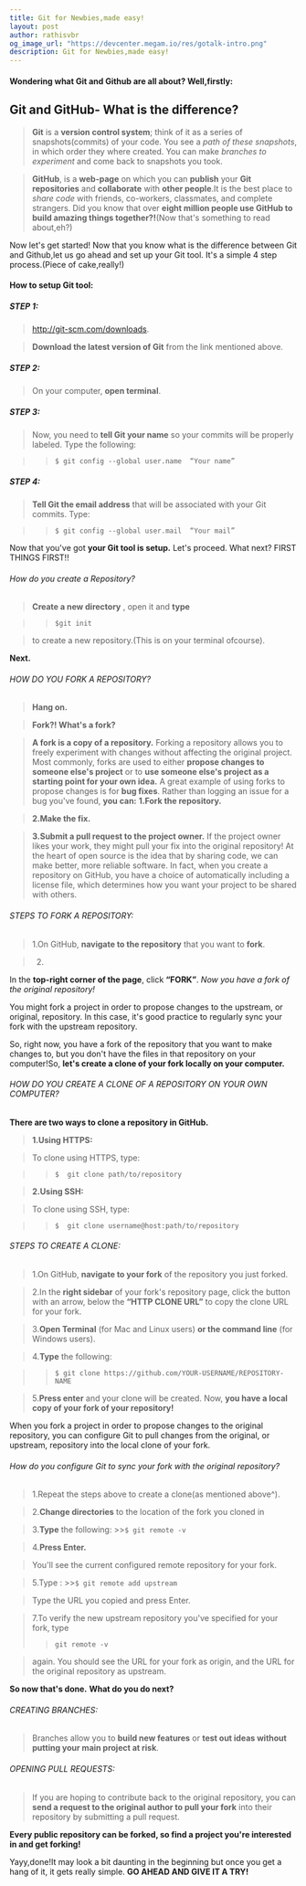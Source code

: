 ```yaml
---
title: Git for Newbies,made easy!
layout: post
author: rathisvbr
og_image_url: "https://devcenter.megam.io/res/gotalk-intro.png"
description: Git for Newbies,made easy!
---
```



#### Wondering what Git and Github are all about? Well,firstly:

## Git and GitHub- What is the difference?

>**Git** is a **version control system**; think of it as a series of snapshots(commits) of your code. You see a *path of these snapshots*, in which order they where created. You can make *branches to experiment* and come back to snapshots you took.

>**GitHub**, is a **web-page** on which you can **publish** your **Git repositories** and **collaborate** with **other people**.It is the best place to *share code* with friends, co-workers, classmates, and complete strangers. Did you know that over **eight million people use GitHub to build amazing things together?!**(Now that's something to read about,eh?)


Now let's get started! Now that you know what is the difference between Git and Github,let us go ahead and set up your Git tool. It's a simple 4 step process.(Piece of cake,really!)

#### How to setup Git tool:
##### STEP 1:
>http://git-scm.com/downloads.

>**Download the latest version of Git** from the link mentioned above.

##### STEP 2:
>On your computer, **open terminal**.
##### STEP 3:
>Now, you need to **tell Git your name** so your commits will be properly labeled. Type the following:

>>`$ git config --global user.name  “Your name”`

##### STEP 4:
>**Tell Git the email address** that will be associated with your Git commits. Type:

>>`$ git config --global user.mail  “Your mail”`

Now that you've got **your Git tool is setup.** Let's proceed. What next?
FIRST THINGS FIRST!!
###### How do you create a Repository?
>**Create a new directory** , open it and **type**

  >>`$git init`

>to create a new repository.(This is on your terminal ofcourse).


**Next.**

###### HOW DO YOU FORK A REPOSITORY?
>**Hang on.**

>**Fork?! What's a fork?**

>**A fork is a copy of a repository.** Forking a repository allows you to freely experiment with changes without affecting the original project.                                                                      Most commonly, forks are used to either **propose changes to someone else's project** or to **use someone else's project as a starting point for your own idea.**
A great example of using forks to propose changes is for **bug fixes**. Rather than logging an issue for a bug you've found, **you can:**
**1.Fork the repository.**

>**2.Make the fix.**

>**3.Submit a pull request to the project owner.**
If the project owner likes your work, they might pull your fix into the original repository!
At the heart of open source is the idea that by sharing code, we can make better, more reliable software.
In fact, when you create a repository on GitHub, you have a choice of automatically including a license file, which determines how you want your project to be shared with others.

###### STEPS TO FORK A REPOSITORY:

>1.On GitHub, **navigate to the repository** that you want to **fork**.

>2.
In the **top-right corner of the page**, click **“FORK”**.
*Now you have a fork of the original repository!*
>
You might fork a project in order to propose changes to the upstream, or original, repository. In this case, it's good practice to regularly sync your fork with the upstream repository.

So, right now, you have a fork of the repository that you want to make changes to, but you don't have the files in that repository on your computer!So, **let's create a clone of your fork locally on your computer.**
###### HOW DO YOU CREATE A CLONE OF A REPOSITORY ON YOUR OWN COMPUTER?

**There are two ways to clone a repository in GitHub.**

>**1.Using HTTPS:**

>To clone using HTTPS, type:

>>`$  git clone path/to/repository`

>**2.Using SSH:**

>To clone using SSH, type:





>>`$  git clone username@host:path/to/repository`

###### STEPS TO CREATE A CLONE:
>1.On GitHub, **navigate to your fork** of the repository you just forked.

>2.In the **right sidebar** of your fork's repository page, click the button with an arrow, below the **“HTTP CLONE URL”** to copy the clone URL for your fork.

>3.**Open Terminal** (for Mac and Linux users) **or the command line** (for Windows users).

>4.**Type** the following:

  >>`$ git clone https://github.com/YOUR-USERNAME/REPOSITORY-NAME`

>5.**Press enter** and your clone will be created.
Now, **you have a local copy of your fork of your
repository!**

When you fork a project in order to propose changes to the original repository, you can configure Git to pull changes from the original, or upstream, repository into the local clone of your fork.
###### How do you configure Git to sync your fork with the original repository?
>1.Repeat the steps above to create a clone(as mentioned above^).

>2.**Change directories** to the location of the fork you cloned in

 >3.**Type** the following:
		>>`$ git remote -v`

>4.**Press Enter.**

>You'll see the current configured remote repository for your fork.

>5.Type :
	>>`$ git remote add upstream`

>Type the URL you copied and press Enter.

>7.To verify the new upstream repository you've specified for your fork, type
>>`git remote -v`

>again. You should see the URL for your fork as origin,
and the URL for the original repository as upstream.

**So now that's done.**
**What do you do next?**
###### CREATING BRANCHES:
>Branches allow you to **build new features** or **test out ideas without putting your main project at risk**.
###### OPENING PULL REQUESTS:
>If you are hoping to contribute back to the original repository, you can **send a request to the original author to pull your fork** into their repository by submitting a pull request.

**Every public repository can be forked, so find a project you're interested in and get forking!**

Yayy,done!It may look a bit daunting in the beginning but once you get a hang of it, it gets really simple.
**GO AHEAD AND GIVE IT A TRY!**
